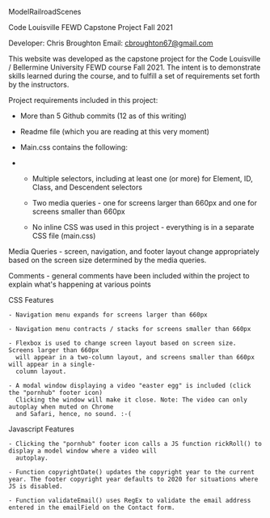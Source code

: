 ModelRailroadScenes

Code Louisville FEWD Capstone Project Fall 2021

Developer: Chris Broughton Email: cbroughton67@gmail.com

This website was developed as the capstone project for the Code Louisville / Bellermine University FEWD course Fall 2021. The intent is to demonstrate skills learned during the course, and to fulfill a set of requirements set forth by the instructors.

Project requirements included in this project: 

- More than 5 Github commits (12 as of this writing)

- Readme file (which you are reading at this very moment)

- Main.css contains the following:
- 
    - Multiple selectors, including at least one (or more) for Element, ID, Class, and Descendent selectors
    
    - Two media queries - one for screens larger than 660px and one for screens smaller than 660px
    
    - No inline CSS was used in this project - everything is in a separate CSS file (main.css)
    

Media Queries - screen, navigation, and footer layout change appropriately based on the screen size determined by the media queries. 

Comments - general comments have been included within the project to explain what's happening at various points

CSS Features

    - Navigation menu expands for screens larger than 660px
    
    - Navigation menu contracts / stacks for screens smaller than 660px
    
    - Flexbox is used to change screen layout based on screen size. Screens larger than 660px
      will appear in a two-column layout, and screens smaller than 660px will appear in a single-
      column layout. 
      
    - A modal window displaying a video "easter egg" is included (click the "pornhub" footer icon)
      Clicking the window will make it close. Note: The video can only autoplay when muted on Chrome
      and Safari, hence, no sound. :-(

Javascript Features

    - Clicking the "pornhub" footer icon calls a JS function rickRoll() to display a model window where a video will
      autoplay.
      
    - Function copyrightDate() updates the copyright year to the current year. The footer copyright year defaults to 2020 for situations where JS is disabled. 
      
    - Function validateEmail() uses RegEx to validate the email address entered in the emailField on the Contact form. 

